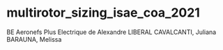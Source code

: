 # multirotor_sizing_isae_coa_2021
BE Aeronefs Plus Electrique de Alexandre LIBERAL CAVALCANTI, Juliana BARAUNA, Melissa
